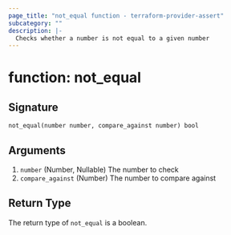 ```yaml
---
page_title: "not_equal function - terraform-provider-assert"
subcategory: ""
description: |-
  Checks whether a number is not equal to a given number
---
```


# function: not_equal





## Signature

<!-- signature generated by tfplugindocs -->
```text
not_equal(number number, compare_against number) bool
```

## Arguments

<!-- arguments generated by tfplugindocs -->
1. `number` (Number, Nullable) The number to check
1. `compare_against` (Number) The number to compare against


## Return Type

The return type of `not_equal` is a boolean.
